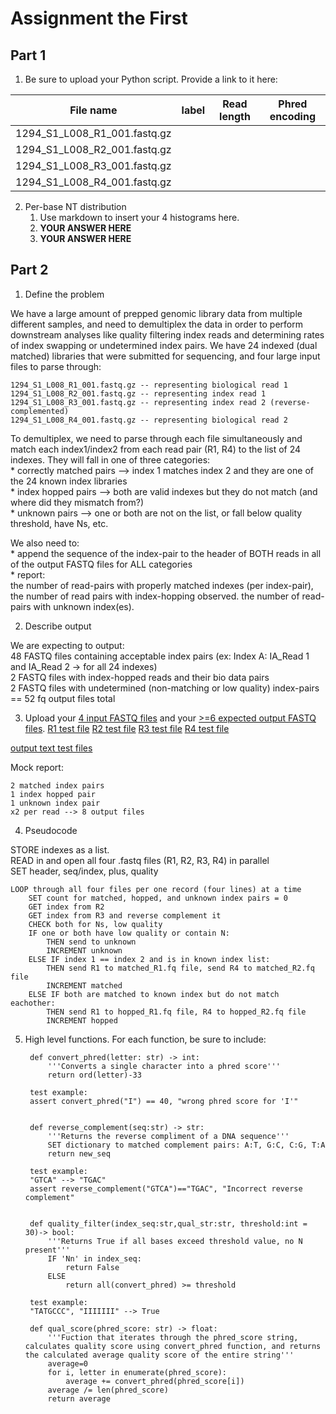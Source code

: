 # Assignment the First

## Part 1
1. Be sure to upload your Python script. Provide a link to it here:

| File name | label | Read length | Phred encoding |
|---|---|---|---|
| 1294_S1_L008_R1_001.fastq.gz |  |  |  |
| 1294_S1_L008_R2_001.fastq.gz |  |  |  |
| 1294_S1_L008_R3_001.fastq.gz |  |  |  |
| 1294_S1_L008_R4_001.fastq.gz |  |  |  |

2. Per-base NT distribution
    1. Use markdown to insert your 4 histograms here.
    2. **YOUR ANSWER HERE**
    3. **YOUR ANSWER HERE**
    
## Part 2
1. Define the problem

 We have a large amount of prepped genomic library data from multiple different samples, and need to demultiplex the data in order to perform downstream analyses like quality filtering index reads and determining rates of index swapping or undetermined index pairs. We have 24 indexed (dual matched) libraries that were submitted for sequencing, and four large input files to parse through: 

    1294_S1_L008_R1_001.fastq.gz -- representing biological read 1
    1294_S1_L008_R2_001.fastq.gz -- representing index read 1
    1294_S1_L008_R3_001.fastq.gz -- representing index read 2 (reverse-complemented)
    1294_S1_L008_R4_001.fastq.gz -- representing biological read 2

To demultiplex, we need to parse through each file simultaneously and match each index1/index2 from each read pair (R1, R4) to the list of 24 indexes. They will fall in one of three categories:   
    * correctly matched pairs --> index 1 matches index 2 and they are one of the 24 known index libraries   
    * index hopped pairs --> both are valid indexes but they do not match (and where did they mismatch from?)   
    * unknown pairs --> one or both are not on the list, or fall below quality threshold, have Ns, etc. 

We also need to:   
    * append the sequence of the index-pair to the header of BOTH reads in all of the output FASTQ files for ALL categories    
    * report:  
            the number of read-pairs with properly matched indexes (per index-pair),  
            the number of read pairs with index-hopping observed. 
            the number of read-pairs with unknown index(es).



2. Describe output

We are expecting to output:  
        48 FASTQ files containing acceptable index pairs (ex: Index A: IA_Read 1 and IA_Read 2 → for all 24 indexes)  
        2 FASTQ files with index-hopped reads and their bio data pairs  
        2 FASTQ files with undetermined (non-matching or low quality) index-pairs  
        == 52 fq output files total


3. Upload your [4 input FASTQ files](../TEST-input_FASTQ) and your [>=6 expected output FASTQ files](../TEST-output_FASTQ).
[R1 test file](../TEST-input_FASTQ/R1_tinytest.fq)
[R2 test file](../TEST-input_FASTQ/R2_tinytest.fq)
[R3 test file](../TEST-input_FASTQ/R3_tinytest.fq)
[R4 test file](../TEST-input_FASTQ/R4_tinytest.fq)

[output text test files](../TEST-output_FASTQ)

Mock report: 

    2 matched index pairs   
    1 index hopped pair   
    1 unknown index pair   
    x2 per read --> 8 output files   


4. Pseudocode


STORE indexes as a list.  
READ in and open all four .fastq files (R1, R2, R3, R4) in parallel  
SET header, seq/index, plus, quality


    LOOP through all four files per one record (four lines) at a time
        SET count for matched, hopped, and unknown index pairs = 0
        GET index from R2 
        GET index from R3 and reverse complement it
        CHECK both for Ns, low quality 
        IF one or both have low quality or contain N:
            THEN send to unknown
            INCREMENT unknown
        ELSE IF index 1 == index 2 and is in known index list:
            THEN send R1 to matched_R1.fq file, send R4 to matched_R2.fq file
            INCREMENT matched
        ELSE IF both are matched to known index but do not match eachother:
            THEN send R1 to hopped_R1.fq file, R4 to hopped_R2.fq file
            INCREMENT hopped 





5. High level functions. For each function, be sure to include:



        def convert_phred(letter: str) -> int:
            '''Converts a single character into a phred score'''
            return ord(letter)-33 

        test example:     
        assert convert_phred("I") == 40, "wrong phred score for 'I'"


        def reverse_complement(seq:str) -> str:
            '''Returns the reverse compliment of a DNA sequence'''
            SET dictionary to matched complement pairs: A:T, G:C, C:G, T:A
            return new_seq

        test example: 
        "GTCA" --> "TGAC"
        assert reverse_complement("GTCA")=="TGAC", "Incorrect reverse complement"


        def quality_filter(index_seq:str,qual_str:str, threshold:int = 30)-> bool:
            '''Returns True if all bases exceed threshold value, no N present'''
            IF 'Nn' in index_seq:
                return False
            ELSE
                return all(convert_phred) >= threshold 
        
        test example:
        "TATGCCC", "IIIIIII" --> True

        def qual_score(phred_score: str) -> float:
            '''Fuction that iterates through the phred_score string, calculates quality score using convert_phred function, and returns the calculated average quality score of the entire string'''
            average=0
            for i, letter in enumerate(phred_score):
                average += convert_phred(phred_score[i])
            average /= len(phred_score)
            return average

    
